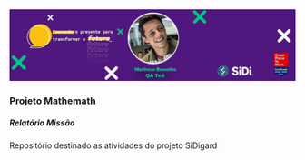 <img src="\img\header.png"/>

### Projeto Mathemath
##### Relatório Missão

Repositório destinado as atividades do projeto SiDigard

